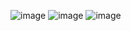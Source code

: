 ![image](https://github.com/elmaqri-hamada/keyloak/assets/57588298/6165dd3e-e826-424c-9d9d-0390c6310e23)
![image](https://github.com/elmaqri-hamada/keyloak/assets/57588298/9677b167-786a-4493-8585-bc5237d90cfb)
![image](https://github.com/elmaqri-hamada/keyloak/assets/57588298/58cfeafe-2333-4adc-a7b6-b053f1a6b7ff)
